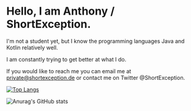 # Hello, I am Anthony / ShortException.
I'm not a student yet, but I know the programming languages Java and Kotlin relatively well.

I am constantly trying to get better at what I do.

If you would like to reach me you can email me at private@shortexception.de or contact me on Twitter @ShortException.

[![Top Langs](https://github-readme-stats.vercel.app/api/top-langs/?username=shortexception&layout=compact)](https://github.com/anuraghazra/github-readme-stats)

![Anurag's GitHub stats](https://github-readme-stats.vercel.app/api?username=shortexception&show_icons=true&theme=synthwave)
